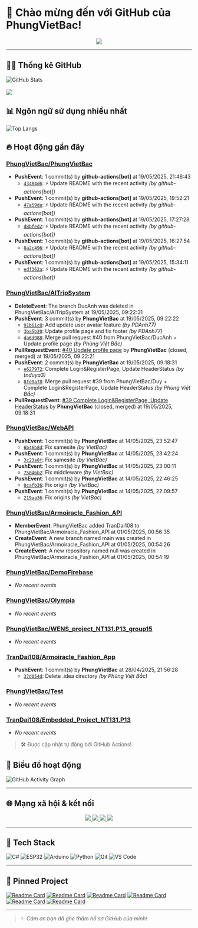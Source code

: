# 👋 Chào mừng đến với GitHub của PhungVietBac!

<p align="center">
  <img src="https://readme-typing-svg.demolab.com/?lines=Welcome+to+my+GitHub!;I+love+Programming;AI+%7C+FullStack+%7C+Android+%7C+Desktop;Let's+build+something+awesome!&center=true&width=500&height=45&color=F7971E&vCenter=true&size=22">
</p>

---

## 🧑‍💻 Thống kê GitHub

![GitHub Stats](https://github-readme-stats.vercel.app/api?username=PhungVietBac&show_icons=true&theme=radical)
<br><br>
![](https://nirzak-streak-stats.vercel.app/?user=PhungVietBac&theme=radical)

## 📊 Ngôn ngữ sử dụng nhiều nhất

![Top Langs](https://github-readme-stats.vercel.app/api/top-langs/?username=PhungVietBac&layout=compact&theme=radical)

## 🔥 Hoạt động gần đây

<!--START_SECTION:activity-->
### [PhungVietBac/PhungVietBac](https://github.com/PhungVietBac/PhungVietBac)
- **PushEvent**: 1 commit(s) by **github-actions[bot]** at 19/05/2025, 21:46:43
  - [`43484d6`](https://github.com/PhungVietBac/PhungVietBac/commit/43484d6aac009a55efaafe1620c1667184c7e20b): ⚡ Update README with the recent activity _(by github-actions[bot])_
- **PushEvent**: 1 commit(s) by **github-actions[bot]** at 19/05/2025, 19:52:21
  - [`47a59da`](https://github.com/PhungVietBac/PhungVietBac/commit/47a59daa308109af5da8c3eeeeffcad958e2bdd9): ⚡ Update README with the recent activity _(by github-actions[bot])_
- **PushEvent**: 1 commit(s) by **github-actions[bot]** at 19/05/2025, 17:27:28
  - [`d8bfed2`](https://github.com/PhungVietBac/PhungVietBac/commit/d8bfed2eb00c4b695a4a0e4097c35a425e310ed3): ⚡ Update README with the recent activity _(by github-actions[bot])_
- **PushEvent**: 1 commit(s) by **github-actions[bot]** at 19/05/2025, 16:27:54
  - [`8a2c496`](https://github.com/PhungVietBac/PhungVietBac/commit/8a2c4961455e1094c557b91ec68909e83f46c14e): ⚡ Update README with the recent activity _(by github-actions[bot])_
- **PushEvent**: 1 commit(s) by **github-actions[bot]** at 19/05/2025, 15:34:11
  - [`edf362a`](https://github.com/PhungVietBac/PhungVietBac/commit/edf362af6bfce65e92eb027257896b6889673369): ⚡ Update README with the recent activity _(by github-actions[bot])_

### [PhungVietBac/AITripSystem](https://github.com/PhungVietBac/AITripSystem)
- **DeleteEvent**: The branch DucAnh was deleted in PhungVietBac/AITripSystem at 19/05/2025, 09:22:31
- **PushEvent**: 3 commit(s) by **PhungVietBac** at 19/05/2025, 09:22:22
  - [`91b61c8`](https://github.com/PhungVietBac/AITripSystem/commit/91b61c8b06d0bd7713d647569724905e8689240a): Add update user avatar feature _(by PDAnh77)_
  - [`3ba5b20`](https://github.com/PhungVietBac/AITripSystem/commit/3ba5b201b8eabb10ada719220485550954717ace): Update profile page and fix footer _(by PDAnh77)_
  - [`da6d988`](https://github.com/PhungVietBac/AITripSystem/commit/da6d9888c99e7fe933b078822f48ed21c11bf334): Merge pull request #40 from PhungVietBac/DucAnh + Update profile page _(by Phùng Việt Bắc)_
- **PullRequestEvent**: [#40 Update profile page](https://github.com/PhungVietBac/AITripSystem/pull/40) by **PhungVietBac** (closed, merged) at 19/05/2025, 09:22:21
- **PushEvent**: 2 commit(s) by **PhungVietBac** at 19/05/2025, 09:18:31
  - [`e627972`](https://github.com/PhungVietBac/AITripSystem/commit/e62797233612864fc08b62860c1794d2b9bbb811): Complete Login&RegisterPage, Update HeaderStatus _(by tnduya3)_
  - [`8fd0a78`](https://github.com/PhungVietBac/AITripSystem/commit/8fd0a78879a8bb4591d59891a7cae96da9df567e): Merge pull request #39 from PhungVietBac/Duy + Complete Login&RegisterPage, Update HeaderStatus _(by Phùng Việt Bắc)_
- **PullRequestEvent**: [#39 Complete Login&RegisterPage, Update HeaderStatus](https://github.com/PhungVietBac/AITripSystem/pull/39) by **PhungVietBac** (closed, merged) at 19/05/2025, 09:18:31

### [PhungVietBac/WebAPI](https://github.com/PhungVietBac/WebAPI)
- **PushEvent**: 1 commit(s) by **PhungVietBac** at 14/05/2025, 23:52:47
  - [`6b46b8d`](https://github.com/PhungVietBac/WebAPI/commit/6b46b8d8209a6984505e8a64c7756e34be2f556c): Fix samesite _(by VietBac)_
- **PushEvent**: 1 commit(s) by **PhungVietBac** at 14/05/2025, 23:42:24
  - [`3c23a8f`](https://github.com/PhungVietBac/WebAPI/commit/3c23a8f7642c6d0bfb5130592736b94244268164): Fix samesite _(by VietBac)_
- **PushEvent**: 1 commit(s) by **PhungVietBac** at 14/05/2025, 23:00:11
  - [`75046b2`](https://github.com/PhungVietBac/WebAPI/commit/75046b277f2c94ec96664182efe2d1153a8ad085): Fix middleware _(by VietBac)_
- **PushEvent**: 1 commit(s) by **PhungVietBac** at 14/05/2025, 22:46:25
  - [`0cafb36`](https://github.com/PhungVietBac/WebAPI/commit/0cafb36efd079f9f58a5b89d095a78181d7d8085): Fix origin _(by VietBac)_
- **PushEvent**: 1 commit(s) by **PhungVietBac** at 14/05/2025, 22:09:57
  - [`219aa36`](https://github.com/PhungVietBac/WebAPI/commit/219aa36d4c0a0292eb3f90596b07f58e49ca468f): Fix origins _(by VietBac)_

### [PhungVietBac/Armoiracle_Fashion_API](https://github.com/PhungVietBac/Armoiracle_Fashion_API)
- **MemberEvent**: PhungVietBac added TranDai108 to PhungVietBac/Armoiracle_Fashion_API at 01/05/2025, 00:56:35
- **CreateEvent**: A new branch named main was created in PhungVietBac/Armoiracle_Fashion_API at 01/05/2025, 00:54:26
- **CreateEvent**: A new repository named null was created in PhungVietBac/Armoiracle_Fashion_API at 01/05/2025, 00:54:19

### [PhungVietBac/DemoFirebase](https://github.com/PhungVietBac/DemoFirebase)
- _No recent events_

### [PhungVietBac/Olympia](https://github.com/PhungVietBac/Olympia)
- _No recent events_

### [PhungVietBac/WENS_project_NT131.P13_group15](https://github.com/PhungVietBac/WENS_project_NT131.P13_group15)
- _No recent events_

### [TranDai108/Armoiracle_Fashion_App](https://github.com/TranDai108/Armoiracle_Fashion_App)
- **PushEvent**: 1 commit(s) by **PhungVietBac** at 28/04/2025, 21:56:28
  - [`37d054d`](https://github.com/TranDai108/Armoiracle_Fashion_App/commit/37d054d992043f49d32547b53eaacf947478599a): Delete .idea directory _(by Phùng Việt Bắc)_

### [PhungVietBac/Test](https://github.com/PhungVietBac/Test)
- _No recent events_

### [TranDai108/Embedded_Project_NT131.P13](https://github.com/TranDai108/Embedded_Project_NT131.P13)
- _No recent events_

<!--END_SECTION:activity-->

> 🛠️ Được cập nhật tự động bởi GitHub Actions!

## 🧭 Biểu đồ hoạt động

![GitHub Activity Graph](https://github-readme-activity-graph.vercel.app/graph?username=PhungVietBac&theme=github-compact)

---

## 🌐 Mạng xã hội & kết nối

<p align="center">
  <a href="https://www.linkedin.com/in/b%E1%BA%AFc-ph%C3%B9ng-vi%E1%BB%87t-396674298/" target="_blank">
    <img src="https://img.shields.io/badge/-LinkedIn-0077B5?style=for-the-badge&logo=linkedin&logoColor=white" />
  </a>
  <a href="mailto:bacphungviet@gmail.com">
    <img src="https://img.shields.io/badge/-Gmail-D14836?style=for-the-badge&logo=gmail&logoColor=white" />
  </a>
  <a href="https://github.com/PhungVietBac">
    <img src="https://img.shields.io/badge/-GitHub-181717?style=for-the-badge&logo=github&logoColor=white" />
  </a>
  <a href="https://www.facebook.com/bac.phungviet.92" target="_blank">
    <img src="https://img.shields.io/badge/-Facebook-1877F2?style=for-the-badge&logo=facebook&logoColor=white" />
  </a>
</p>

---

## 🧰 Tech Stack

![C#](https://img.shields.io/badge/-CSharp-239120?style=flat&logo=c-sharp&logoColor=white)
![ESP32](https://img.shields.io/badge/-ESP32-FF5722?style=flat&logo=esphome&logoColor=white)
![Arduino](https://img.shields.io/badge/-Arduino-00979D?style=flat&logo=arduino&logoColor=white)
![Python](https://img.shields.io/badge/-Python-3776AB?style=flat&logo=python&logoColor=white)
![Git](https://img.shields.io/badge/-Git-F05032?style=flat&logo=git&logoColor=white)
![VS Code](https://img.shields.io/badge/-VSCode-007ACC?style=flat&logo=visual-studio-code&logoColor=white)

---

## 📌 Pinned Project

[![Readme Card](https://github-readme-stats.vercel.app/api/pin/?username=PhungVietBac&repo=AITripSystem&theme=radical)](https://github.com/PhungVietBac/AITripSystem)
[![Readme Card](https://github-readme-stats.vercel.app/api/pin/?username=PhungVietBac&repo=WebAPI&theme=radical)](https://github.com/PhungVietBac/WebAPI)
[![Readme Card](https://github-readme-stats.vercel.app/api/pin/?username=PhungVietBac&repo=Armoiracle_Fashion_API&theme=radical)](https://github.com/PhungVietBac/Armoiracle_Fashion_API)
[![Readme Card](https://github-readme-stats.vercel.app/api/pin/?username=PhungVietBac&repo=Olympia&theme=radical)](https://github.com/PhungVietBac/Olympia)
[![Readme Card](https://github-readme-stats.vercel.app/api/pin/?username=PhungVietBac&repo=WENS_project_NT131.P13_group15&theme=radical)](https://github.com/PhungVietBac/WENS_project_NT131.P13_group15)
[![Readme Card](https://github-readme-stats.vercel.app/api/pin/?username=TranDai108&repo=Armoiracle_Fashion_App&theme=radical)](https://github.com/TranDai108/Armoiracle_Fashion_App)

---

> ✨ *Cảm ơn bạn đã ghé thăm hồ sơ GitHub của mình!*
